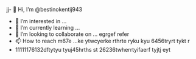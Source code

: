 jj- 👋 Hi, I’m @bestinokentij943
- 👀 I’m interested in ...
- 🌱 I’m currently learning ...
- 💞️ I’m looking to collaborate on ... egrgef refer
- 📫 How to reach m67e ...ke ytwcyerke rthrte ryku kyu 6456tryrt tykt r
- 11111176132dftytyu tyuj45hrths  st
26236twherrtyifaerf tyjtj eyt
<!---hmgcmhchmgry ui
bestinokentij943/bestinokentij943 is a ✨ special ✨ repository because its `README.md` (this file) appears on your GitHub profile.
You can click the Preview link to take a look at your changes.
--->
